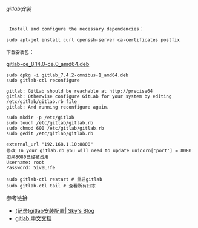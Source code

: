 ###### gitlab安装

` Install and configure the necessary dependencies`：

`````shell
sudo apt-get install curl openssh-server ca-certificates postfix
`````

`下载安装包`：

[gitlab-ce_8.14.0-ce.0_amd64.deb](https://packages.gitlab.com/gitlab/gitlab-ce/packages/ubuntu/precise/gitlab-ce_8.14.0-ce.0_amd64.deb)

```shell
sudo dpkg -i gitlab_7.4.2-omnibus-1_amd64.deb
sudo gitlab-ctl reconfigure

gitlab: GitLab should be reachable at http://precise64
gitlab: Otherwise configure GitLab for your system by editing /etc/gitlab/gitlab.rb file
gitlab: And running reconfigure again.

sudo mkdir -p /etc/gitlab
sudo touch /etc/gitlab/gitlab.rb
sudo chmod 600 /etc/gitlab/gitlab.rb
sudo gedit /etc/gitlab/gitlab.rb

external_url "192.168.1.10:8800"
修改 In your gitlab.rb you will need to update unicorn['port'] = 8080
如果8080已经被占用
Username: root
Password: 5iveL!fe

sudo gitlab-ctl restart # 重启gitlab
sudo gitlab-ctl tail # 查看所有日志
```

参考链接

- [(记录)gitlab安装配置| Sky's Blog](http://skyao.github.io/2015/02/16/git-gitlab-setup/)
- [gitlab 中文文档](https://doc.gitlab.cc/)